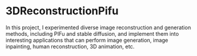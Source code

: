 # 3DReconstructionPifu

In this project, I experimented diverse image reconstruction and generation methods, including PIFu and stable diffusion, and implement them into interesting applications that can perform image generation, image inpainting, human reconstruction, 3D animation, etc.